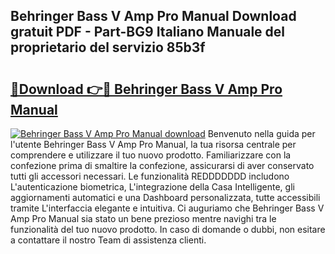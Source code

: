 ## Behringer Bass V Amp Pro Manual Download gratuit PDF - Part-BG9 Italiano Manuale del proprietario del servizio 85b3f

# <h2><a href="http://dfbmbgu.blite.top/?on=Behringer+Bass+V+Amp+Pro+Manual">🔗Download 👉🔴 Behringer Bass V Amp Pro Manual</a></h2>

[![Behringer Bass V Amp Pro Manual download](https://i.imgur.com/lujVjoI.png)](http://dfbmbgu.blite.top/?on=Behringer+Bass+V+Amp+Pro+Manual)
Benvenuto nella guida per l'utente Behringer Bass V Amp Pro Manual, la tua risorsa centrale per comprendere e utilizzare il tuo nuovo prodotto. Familiarizzare con la confezione prima di smaltire la confezione, assicurarsi di aver conservato tutti gli accessori necessari. Le funzionalità REDDDDDDD includono L'autenticazione biometrica, L'integrazione della Casa Intelligente, gli aggiornamenti automatici e una Dashboard personalizzata, tutte accessibili tramite L'interfaccia elegante e intuitiva. Ci auguriamo che Behringer Bass V Amp Pro Manual sia stato un bene prezioso mentre navighi tra le funzionalità del tuo nuovo prodotto. In caso di domande o dubbi, non esitare a contattare il nostro Team di assistenza clienti.
